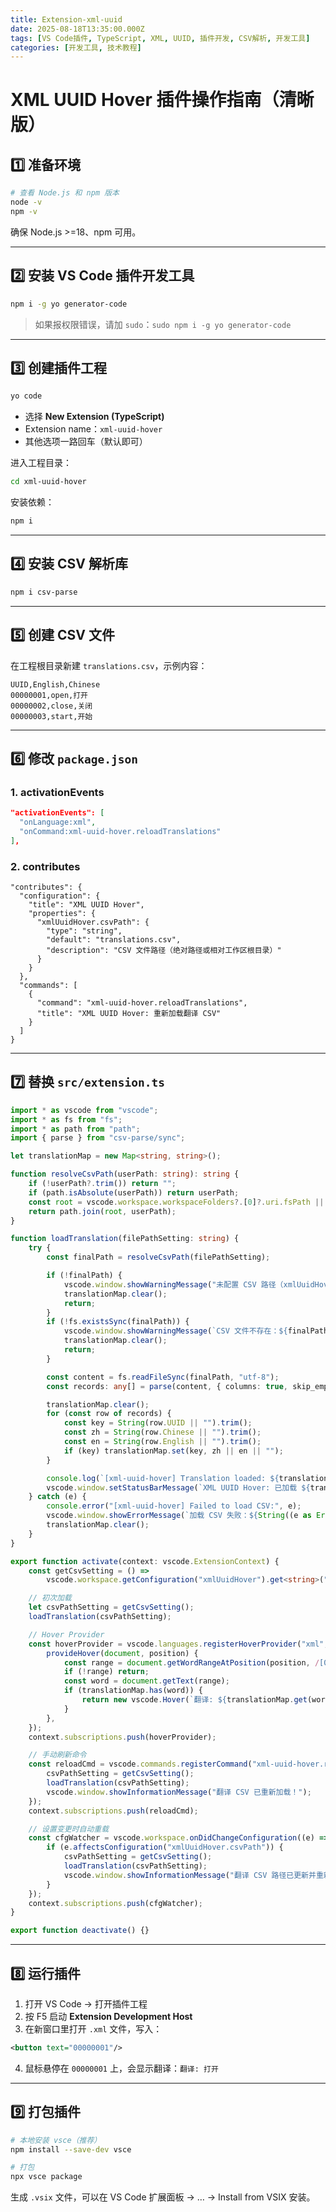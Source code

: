 ```yaml
---
title: Extension-xml-uuid
date: 2025-08-18T13:35:00.000Z
tags: [VS Code插件, TypeScript, XML, UUID, 插件开发, CSV解析, 开发工具]
categories: [开发工具, 技术教程]
---
```


# XML UUID Hover 插件操作指南（清晰版）

## 1️⃣ 准备环境

```bash
# 查看 Node.js 和 npm 版本
node -v
npm -v
```

确保 Node.js >=18、npm 可用。

---

## 2️⃣ 安装 VS Code 插件开发工具

```bash
npm i -g yo generator-code
```

> 如果报权限错误，请加 `sudo`：`sudo npm i -g yo generator-code`

---

## 3️⃣ 创建插件工程

```bash
yo code
```

* 选择 **New Extension (TypeScript)**
* Extension name：`xml-uuid-hover`
* 其他选项一路回车（默认即可）

进入工程目录：

```bash
cd xml-uuid-hover
```

安装依赖：

```bash
npm i
```

---

## 4️⃣ 安装 CSV 解析库

```bash
npm i csv-parse
```

---

## 5️⃣ 创建 CSV 文件

在工程根目录新建 `translations.csv`，示例内容：

```csv
UUID,English,Chinese
00000001,open,打开
00000002,close,关闭
00000003,start,开始
```

---

## 6️⃣ 修改 `package.json`

### 1. activationEvents

```json
"activationEvents": [
  "onLanguage:xml",
  "onCommand:xml-uuid-hover.reloadTranslations"
],
```

### 2. contributes

```jsonc
"contributes": {
  "configuration": {
    "title": "XML UUID Hover",
    "properties": {
      "xmlUuidHover.csvPath": {
        "type": "string",
        "default": "translations.csv",
        "description": "CSV 文件路径（绝对路径或相对工作区根目录）"
      }
    }
  },
  "commands": [
    {
      "command": "xml-uuid-hover.reloadTranslations",
      "title": "XML UUID Hover: 重新加载翻译 CSV"
    }
  ]
}
```

---

## 7️⃣ 替换 `src/extension.ts`

```ts
import * as vscode from "vscode";
import * as fs from "fs";
import * as path from "path";
import { parse } from "csv-parse/sync";

let translationMap = new Map<string, string>();

function resolveCsvPath(userPath: string): string {
    if (!userPath?.trim()) return "";
    if (path.isAbsolute(userPath)) return userPath;
    const root = vscode.workspace.workspaceFolders?.[0]?.uri.fsPath || "";
    return path.join(root, userPath);
}

function loadTranslation(filePathSetting: string) {
    try {
        const finalPath = resolveCsvPath(filePathSetting);

        if (!finalPath) {
            vscode.window.showWarningMessage("未配置 CSV 路径（xmlUuidHover.csvPath）。");
            translationMap.clear();
            return;
        }
        if (!fs.existsSync(finalPath)) {
            vscode.window.showWarningMessage(`CSV 文件不存在：${finalPath}`);
            translationMap.clear();
            return;
        }

        const content = fs.readFileSync(finalPath, "utf-8");
        const records: any[] = parse(content, { columns: true, skip_empty_lines: true });

        translationMap.clear();
        for (const row of records) {
            const key = String(row.UUID || "").trim();
            const zh = String(row.Chinese || "").trim();
            const en = String(row.English || "").trim();
            if (key) translationMap.set(key, zh || en || "");
        }

        console.log(`[xml-uuid-hover] Translation loaded: ${translationMap.size}`);
        vscode.window.setStatusBarMessage(`XML UUID Hover: 已加载 ${translationMap.size} 条翻译`, 2000);
    } catch (e) {
        console.error("[xml-uuid-hover] Failed to load CSV:", e);
        vscode.window.showErrorMessage(`加载 CSV 失败：${String((e as Error).message || e)}`);
        translationMap.clear();
    }
}

export function activate(context: vscode.ExtensionContext) {
    const getCsvSetting = () =>
        vscode.workspace.getConfiguration("xmlUuidHover").get<string>("csvPath") || "translations.csv";

    // 初次加载
    let csvPathSetting = getCsvSetting();
    loadTranslation(csvPathSetting);

    // Hover Provider
    const hoverProvider = vscode.languages.registerHoverProvider("xml", {
        provideHover(document, position) {
            const range = document.getWordRangeAtPosition(position, /[0-9A-Fa-f]{8,}/);
            if (!range) return;
            const word = document.getText(range);
            if (translationMap.has(word)) {
                return new vscode.Hover(`翻译: ${translationMap.get(word)}`);
            }
        },
    });
    context.subscriptions.push(hoverProvider);

    // 手动刷新命令
    const reloadCmd = vscode.commands.registerCommand("xml-uuid-hover.reloadTranslations", () => {
        csvPathSetting = getCsvSetting();
        loadTranslation(csvPathSetting);
        vscode.window.showInformationMessage("翻译 CSV 已重新加载！");
    });
    context.subscriptions.push(reloadCmd);

    // 设置变更时自动重载
    const cfgWatcher = vscode.workspace.onDidChangeConfiguration((e) => {
        if (e.affectsConfiguration("xmlUuidHover.csvPath")) {
            csvPathSetting = getCsvSetting();
            loadTranslation(csvPathSetting);
            vscode.window.showInformationMessage("翻译 CSV 路径已更新并重新加载。");
        }
    });
    context.subscriptions.push(cfgWatcher);
}

export function deactivate() {}
```

---

## 8️⃣ 运行插件

1. 打开 VS Code → 打开插件工程
2. 按 F5 启动 **Extension Development Host**
3. 在新窗口里打开 `.xml` 文件，写入：

```xml
<button text="00000001"/>
```

4. 鼠标悬停在 `00000001` 上，会显示翻译：`翻译: 打开`

---

## 9️⃣ 打包插件

```bash
# 本地安装 vsce（推荐）
npm install --save-dev vsce

# 打包
npx vsce package
```

生成 `.vsix` 文件，可以在 VS Code 扩展面板 → … → Install from VSIX 安装。
